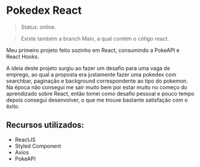 # Pokedex React
> Status: online.

> Existe também a branch Main, a qual contém o cótigo react.

Meu primeiro projeto feito sozinho em React, consumindo a PokeAPI e React Hooks.

A ideia deste projeto surgiu ao fazer um desafio para uma vaga de emprego, ao qual a proposta era justamente fazer uma pokedex com searchbar, paginação e background correspondente ao tipo do pokemon. Na época não consegui me sair muito bem por estar muito no começo do aprendizado sobre React, então tomei como desafio pessoal e pouco tempo depois consegui desenvolver, o que me trouxe bastante satisfação com o êxito.

## Recursos utilizados:

<ul>
  <li>ReactJS</li>
  <li>Styled Component</li>
  <li>Axios</li>
  <li>PokeAPI</li>
</ul>
